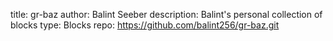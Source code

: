 title: gr-baz
author: Balint Seeber
description: Balint's personal collection of blocks
type: Blocks
repo: https://github.com/balint256/gr-baz.git
